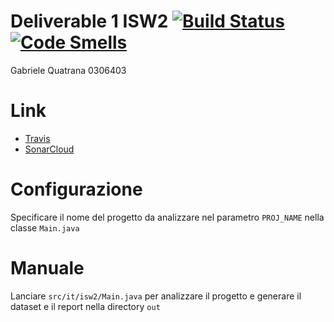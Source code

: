 # Deliverable 1 ISW2 [![Build Status](https://app.travis-ci.com/gabrielequatrana/Deliverable1.svg?branch=main)](https://app.travis-ci.com/github/gabrielequatrana/Deliverable1)	[![Code Smells](https://sonarcloud.io/api/project_badges/measure?project=gabrielequatrana_Deliverable1&metric=code_smells)](https://sonarcloud.io/dashboard?id=gabrielequatrana_Deliverable1)
Gabriele Quatrana 0306403

# Link
- [Travis](https://app.travis-ci.com/github/gabrielequatrana/Deliverable1)
- [SonarCloud](https://sonarcloud.io/dashboard?id=gabrielequatrana_Deliverable1)

# Configurazione
Specificare il nome del progetto da analizzare nel parametro ```PROJ_NAME``` nella classe ```Main.java```

# Manuale
Lanciare ```src/it/isw2/Main.java``` per analizzare il progetto e generare il dataset e il report nella directory ```out```